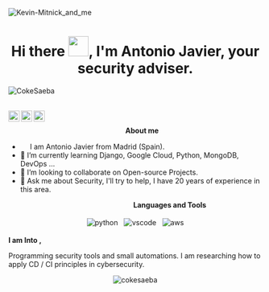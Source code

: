 ![Kevin-Mitnick_and_me](https://user-images.githubusercontent.com/27894438/145256336-629e0bf0-4db4-40e4-ad32-29d133e60618.jpg)

<!--
**cokesaeba/cokesaeba** is a ✨ _special_ ✨ repository because its `README.md` (this file) appears on your GitHub profile.

Here are some ideas to get you started:

- 🔭 I’m currently working on ...
- 🌱 I’m currently learning ...
- 👯 I’m looking to collaborate on ...
- 🤔 I’m looking for help with ...
- 💬 Ask me about ...
- 📫 How to reach me: ...
- 😄 Pronouns: ...
- ⚡ Fun fact: ...
-->

<h1 align="center">Hi there <img src="https://raw.githubusercontent.com/cokesaeba/cokesaeba/main/img/hi.gif" width="40px">, I'm Antonio Javier, your security adviser.</h1>
<!-- GitHub Profile-Views Counter-->
<p align="left"> <img src="https://komarev.com/ghpvc/?username=cokesaeba&color=blue&style=plastic" alt="CokeSaeba" /> </p>
<br>
<a href="https://twitter.com/sec_adviser">
  <img align="left" alt="Antonio's Twitter" width="22px" src="https://cdn.jsdelivr.net/npm/simple-icons@v3/icons/twitter.svg" />
</a>
<a href="https://linkedin.com/in/antoniojaviergm">
  <img align="left" alt="Antonio's Linkdein" width="22px" src="https://cdn.jsdelivr.net/npm/simple-icons@v3/icons/linkedin.svg" />
</a>
<a href="https://raw.githubusercontent.com/cokesaeba">
  <img align="left" alt="Antonio's Github" width="22px" src="https://cdn.jsdelivr.net/npm/simple-icons@v3/icons/github.svg" />
</a>
<br>

&nbsp;&nbsp;&nbsp;&nbsp;&nbsp;&nbsp;&nbsp;&nbsp;&nbsp;&nbsp;&nbsp;&nbsp;&nbsp;&nbsp;&nbsp;&nbsp;&nbsp;&nbsp;&nbsp;&nbsp;&nbsp;&nbsp;&nbsp;&nbsp;&nbsp;&nbsp;&nbsp;&nbsp;&nbsp;&nbsp;&nbsp;&nbsp;&nbsp;&nbsp;&nbsp;&nbsp;&nbsp;&nbsp;&nbsp;&nbsp;&nbsp;&nbsp;&nbsp;&nbsp;&nbsp;&nbsp;&nbsp;&nbsp;&nbsp;&nbsp;&nbsp;&nbsp;&nbsp;&nbsp;&nbsp;&nbsp;&nbsp;&nbsp;&nbsp;<b>About me</b> <br>
- <img src ="https://s3.amazonaws.com/pix.iemoji.com/images/emoji/apple/ios-12/256/boy-light-skin-tone.png" height= 15px width = 15px> I am Antonio Javier from Madrid (Spain).
- 🌱 I’m currently learning Django, Google Cloud, Python, MongoDB, DevOps ...  
- 👯 I’m looking to collaborate on Open-source Projects.
- 💬 Ask me about Security, I'll try to help, I have 20 years of experience in this area.

&nbsp;&nbsp;&nbsp;&nbsp;&nbsp;&nbsp;&nbsp;&nbsp;&nbsp;&nbsp;&nbsp;&nbsp;&nbsp;&nbsp;&nbsp;&nbsp;&nbsp;&nbsp;&nbsp;&nbsp;&nbsp;&nbsp;&nbsp;&nbsp;&nbsp;&nbsp;&nbsp;&nbsp;&nbsp;&nbsp;&nbsp;&nbsp;&nbsp;&nbsp;&nbsp;&nbsp;&nbsp;&nbsp;&nbsp;&nbsp;&nbsp;&nbsp;&nbsp;&nbsp;&nbsp;&nbsp;&nbsp;&nbsp;&nbsp;&nbsp;&nbsp;&nbsp;&nbsp;&nbsp;&nbsp;&nbsp;&nbsp;&nbsp;&nbsp;&nbsp;&nbsp;&nbsp;&nbsp;<b>Languages and Tools</b> <br>

<p align="center">
 <img src="https://raw.githubusercontent.com/cokesaeba/cokesaeba/main/img/python.svg" alt="python" style="vertical-align:top; margin:4px">
 <img src="https://raw.githubusercontent.com/cokesaeba/cokesaeba/main/img/visualstudiocode.svg" alt="vscode" style="vertical-align:top; margin:4px">
 <img src="https://raw.githubusercontent.com/cokesaeba/cokesaeba/main/img/aws.svg" alt="aws" style="vertical-align:top; margin:4px">
</p>

**I am Into ,**

Programming security tools and small automations. I am researching how to apply CD / CI principles in cybersecurity.
<br />
<p align="center"> <img src="https://github-readme-stats.vercel.app/api?username=cokesaeba&show_icons=true&theme=dark" alt="cokesaeba" /> 
</p>
